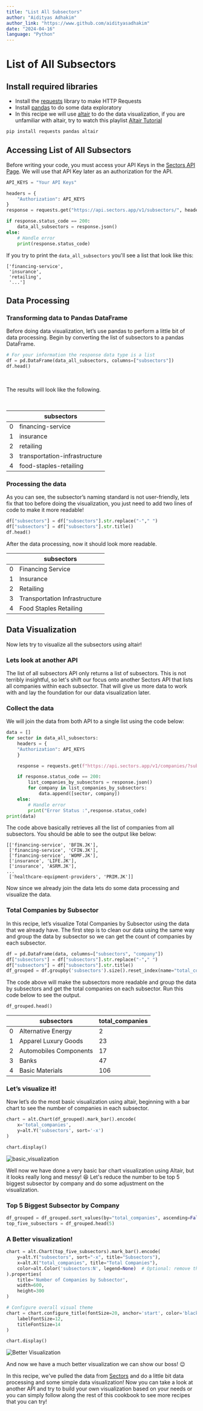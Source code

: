 ```yaml
---
title: "List All Subsectors"
author: "Aidityas Adhakim"
author_link: "https://www.github.com/aidityasadhakim"
date: "2024-04-16"
language: "Python"
---
```


# List of All Subsectors

## Install required libraries

- Install the [requests](https://requests.readthedocs.io/en/latest/) library to make HTTP Requests
- Install [pandas](https://pypi.org/project/pandas/) to do some data exploratory
- In this recipe we will use [altair](https://pypi.org/project/matplotlib/) to do the data visualization, if you are unfamiliar with altair, try to watch this playlist [Altair Tutorial](https://youtube.com/playlist?list=PLXsFtK46HZxXBddVC0FqmbGdlvbDbaqzx&si=cWtD0cFtwKg0b75v)

```python
pip install requests pandas altair
```

## Accessing List of All Subsectors

Before writing your code, you must access your API Keys in the [Sectors API Page](https://sectors.app/api). We will use that API Key later as an authorization for the API.

```python
API_KEYS = "Your API Keys"

headers = {
    "Authorization": API_KEYS
}
response = requests.get("https://api.sectors.app/v1/subsectors/", headers = headers)

if response.status_code == 200:
    data_all_subsectors = response.json()
else:
    # Handle error
    print(response.status_code)
```

If you try to print the `data_all_subsectors` you'll see a list that look like this:

```
['financing-service',
 'insurance',
 'retailing',
 '...']
```

## Data Processing

### Transforming data to Pandas DataFrame

Before doing data visualization, let’s use pandas to perform a little bit of data processing. Begin by converting the list of subsectors to a pandas DataFrame.

```python
# For your information the response data type is a list
df = pd.DataFrame(data_all_subsectors, columns=["subsectors"])
df.head()
```

<br>

The results will look like the following.

<br>

|     | subsectors                    |
| --- | ----------------------------- |
| 0   | financing-service             |
| 1   | insurance                     |
| 2   | retailing                     |
| 3   | transportation-infrastructure |
| 4   | food-staples-retailing        |

### Processing the data

As you can see, the subsector’s naming standard is not user-friendly, lets fix that too before doing the visualization, you just need to add two lines of code to make it more readable!

```python
df["subsectors"] = df["subsectors"].str.replace("-"," ")
df["subsectors"] = df["subsectors"].str.title()
df.head()
```

After the data processing, now it should look more readable.

|     | subsectors                    |
| --- | ----------------------------- |
| 0   | Financing Service             |
| 1   | Insurance                     |
| 2   | Retailing                     |
| 3   | Transportation Infrastructure |
| 4   | Food Staples Retailing        |

## Data Visualization

Now lets try to visualize all the subsectors using altair!

### Lets look at another API

The list of all subsectors API only returns a list of subsectors. This is not terribly insightful, so let's shift our focus onto another Sectors API that lists all companies within each subsector. That will give us more data to work with and lay the foundation for our data visualization later.

### Collect the data

We will join the data from both API to a single list using the code below:

```python
data = []
for sector in data_all_subsectors:
    headers = {
    "Authorization": API_KEYS
    }

    response = requests.get(f"https://api.sectors.app/v1/companies/?sub_sector={sector}", headers = headers)

    if response.status_code == 200:
        list_companies_by_subsectors = response.json()
        for company in list_companies_by_subsectors:
            data.append([sector, company])
    else:
        # Handle error
        print("Error Status :",response.status_code)
print(data)
```

The code above basically retrieves all the list of companies from all subsectors. You should be able to see the output like below:

```
[['financing-service', 'BFIN.JK'],
 ['financing-service', 'CFIN.JK'],
 ['financing-service', 'WOMF.JK'],
 ['insurance', 'LIFE.JK'],
 ['insurance', 'ASRM.JK'],
...
 ['healthcare-equipment-providers', 'PRIM.JK']]
```

Now since we already join the data lets do some data processing and visualize the data.

### Total Companies by Subsector

In this recipe, let’s visualize Total Companies by Subsector using the data that we already have. The first step is to clean our data using the same way and group the data by subsector so we can get the count of companies by each subsector.

```python
df = pd.DataFrame(data, columns=["subsectors", "company"])
df["subsectors"] = df["subsectors"].str.replace("-"," ")
df["subsectors"] = df["subsectors"].str.title()
df_grouped = df.groupby('subsectors').size().reset_index(name="total_companies")
```

The code above will make the subsectors more readable and group the data by subsectors and get the total companies on each subsector. Run this code below to see the output.

```python
df_grouped.head()
```

|     | subsectors             | total_companies |
| --- | ---------------------- | --------------- |
| 0   | Alternative Energy     | 2               |
| 1   | Apparel Luxury Goods   | 23              |
| 2   | Automobiles Components | 17              |
| 3   | Banks                  | 47              |
| 4   | Basic Materials        | 106             |

### Let’s visualize it!

Now let’s do the most basic visualization using altair, beginning with a bar chart to see the number of companies in each subsector.

```python
chart = alt.Chart(df_grouped).mark_bar().encode(
    x='total_companies',
    y=alt.Y('subsectors', sort='-x')
)

chart.display()
```

![basic_visualization](../image/total_companies_by_subsector_basic.png)

Well now we have done a very basic bar chart visualization using Altair, but it looks really long and messy! :laughing: Let's reduce the number to be top 5 biggest subsector by company and do some adjustment on the visualization.

### Top 5 Biggest Subsector by Company

```python
df_grouped = df_grouped.sort_values(by="total_companies", ascending=False)
top_five_subsectors = df_grouped.head(5)
```

### A Better visualization!

```python
chart = alt.Chart(top_five_subsectors).mark_bar().encode(
    y=alt.Y("subsectors", sort="-x", title="Subsectors"),
    x=alt.X("total_companies", title="Total Companies"),
    color=alt.Color('subsectors:N', legend=None)  # Optional: remove the legend if it's redundant
).properties(
    title='Number of Companies by Subsector',
    width=600,
    height=300
)

# Configure overall visual theme
chart = chart.configure_title(fontSize=20, anchor='start', color='black').configure_axis(
    labelFontSize=12,
    titleFontSize=14
)

chart.display()
```

![Better Visualization](../image/top_5_companies_by_subsector.png)

And now we have a much better visualization we can show our boss! :wink:

In this recipe, we've pulled the data from [Sectors](https://sectors.app) and do a little bit data processing and some simple data visualization! Now you can take a look at another API and try to build your own visualization based on your needs or you can simply follow along the rest of this cookbook to see more recipes that you can try!

